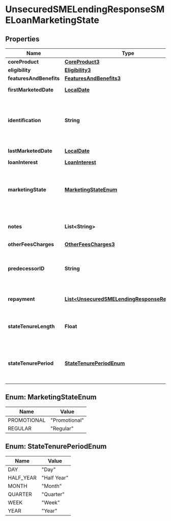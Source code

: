 
# UnsecuredSMELendingResponseSMELoanMarketingState

## Properties
Name | Type | Description | Notes
------------ | ------------- | ------------- | -------------
**coreProduct** | [**CoreProduct3**](CoreProduct3.md) |  | 
**eligibility** | [**Eligibility3**](Eligibility3.md) |  | 
**featuresAndBenefits** | [**FeaturesAndBenefits3**](FeaturesAndBenefits3.md) |  | 
**firstMarketedDate** | [**LocalDate**](LocalDate.md) | Marketing state start date |  [optional]
**identification** | **String** | Unique and unambiguous identification of a  SME Loan Product Marketing State. | 
**lastMarketedDate** | [**LocalDate**](LocalDate.md) | Marketing state end date |  [optional]
**loanInterest** | [**LoanInterest**](LoanInterest.md) |  | 
**marketingState** | [**MarketingStateEnum**](#MarketingStateEnum) | Describes the marketing state (regular or promotional) of the SME Loan Product | 
**notes** | **List&lt;String&gt;** | Free text for adding details for marketing state |  [optional]
**otherFeesCharges** | [**OtherFeesCharges3**](OtherFeesCharges3.md) |  |  [optional]
**predecessorID** | **String** | Identifies the marketing state that precedes this marketing state |  [optional]
**repayment** | [**List&lt;UnsecuredSMELendingResponseRepayment&gt;**](UnsecuredSMELendingResponseRepayment.md) | Repayment details of the Loan product | 
**stateTenureLength** | **Float** | The length/duration of a promotional state |  [optional]
**stateTenurePeriod** | [**StateTenurePeriodEnum**](#StateTenurePeriodEnum) | The unit of period (days, weeks, months etc.) of the promotional length |  [optional]


<a name="MarketingStateEnum"></a>
## Enum: MarketingStateEnum
Name | Value
---- | -----
PROMOTIONAL | &quot;Promotional&quot;
REGULAR | &quot;Regular&quot;


<a name="StateTenurePeriodEnum"></a>
## Enum: StateTenurePeriodEnum
Name | Value
---- | -----
DAY | &quot;Day&quot;
HALF_YEAR | &quot;Half Year&quot;
MONTH | &quot;Month&quot;
QUARTER | &quot;Quarter&quot;
WEEK | &quot;Week&quot;
YEAR | &quot;Year&quot;



